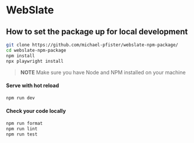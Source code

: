 # WebSlate

## How to set the package up for local development

```bash
git clone https://github.com/michael-pfister/webslate-npm-package/
cd webslate-npm-package
npm install
npx playwright install
```

> <b>NOTE</b> Make sure you have Node and NPM installed on your machine

#### Serve with hot reload

```bash
npm run dev
```

#### Check your code locally

```bash
npm run format
npm run lint
npm run test
```
